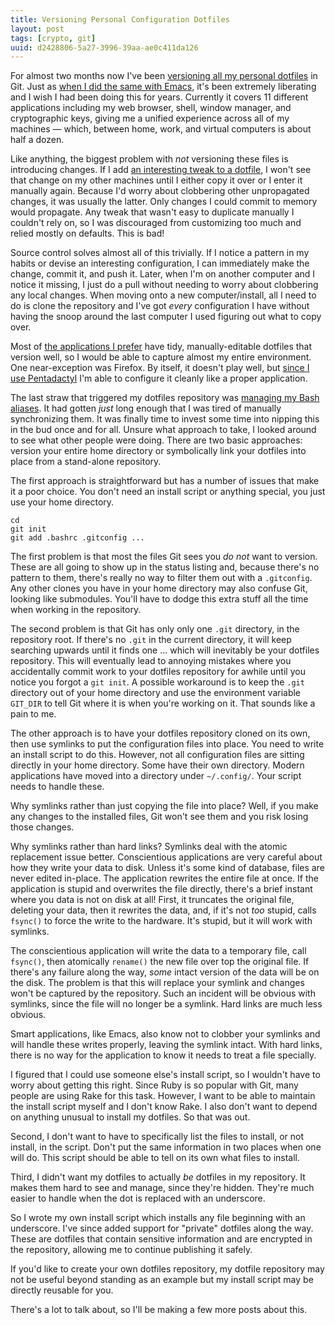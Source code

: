 ```yaml
---
title: Versioning Personal Configuration Dotfiles
layout: post
tags: [crypto, git]
uuid: d2428806-5a27-3996-39aa-ae0c411da126
---
```


For almost two months now I've been
[versioning all my personal dotfiles](https://github.com/skeeto/dotfiles)
in Git. Just as [when I did the same with Emacs](/blog/2011/10/19/),
it's been extremely liberating and I wish I had been doing this for
years. Currently it covers 11 different applications including my web
browser, shell, window manager, and cryptographic keys, giving me a
unified experience across all of my machines — which, between home,
work, and virtual computers is about half a dozen.

Like anything, the biggest problem with *not* versioning these files
is introducing changes. If I add
[an interesting tweak to a dotfile](/blog/2012/06/08/), I won't see
that change on my other machines until I either copy it over or I
enter it manually again. Because I'd worry about clobbering other
unpropagated changes, it was usually the latter. Only changes I could
commit to memory would propagate. Any tweak that wasn't easy to
duplicate manually I couldn't rely on, so I was discouraged from
customizing too much and relied mostly on defaults. This is bad!

Source control solves almost all of this trivially. If I notice a
pattern in my habits or devise an interesting configuration, I can
immediately make the change, commit it, and push it. Later, when I'm
on another computer and I notice it missing, I just do a pull without
needing to worry about clobbering any local changes. When moving onto
a new computer/install, all I need to do is clone the repository and
I've got *every* configuration I have without having the snoop around
the last computer I used figuring out what to copy over.

Most of [the applications I prefer](/blog/2012/04/29/) have tidy,
manually-editable dotfiles that version well, so I would be able to
capture almost my entire environment. One near-exception was
Firefox. By itself, it doesn't play well, but
[since I use Pentadactyl](/blog/2009/04/03/) I'm able to configure it
cleanly like a proper application.

The last straw that triggered my dotfiles repository was
[managing my Bash aliases](/blog/2011/11/03/). It had gotten *just*
long enough that I was tired of manually synchronizing them. It was
finally time to invest some time into nipping this in the bud once and
for all. Unsure what approach to take, I looked around to see what
other people were doing. There are two basic approaches: version your
entire home directory or symbolically link your dotfiles into place
from a stand-alone repository.

The first approach is straightforward but has a number of issues that
make it a poor choice. You don't need an install script or anything
special, you just use your home directory.

    cd
    git init
    git add .bashrc .gitconfig ...

The first problem is that most the files Git sees you *do not* want to
version. These are all going to show up in the status listing and,
because there's no pattern to them, there's really no way to filter
them out with a `.gitconfig`. Any other clones you have in your home
directory may also confuse Git, looking like submodules. You'll have
to dodge this extra stuff all the time when working in the repository.

The second problem is that Git has only only one `.git` directory, in
the repository root. If there's no `.git` in the current directory, it
will keep searching upwards until it finds one ... which will
inevitably be your dotfiles repository. This will eventually lead to
annoying mistakes where you accidentally commit work to your dotfiles
repository for awhile until you notice you forgot a `git init`. A
possible workaround is to keep the `.git` directory out of your home
directory and use the environment variable `GIT_DIR` to tell Git where
it is when you're working on it. That sounds like a pain to me.

The other approach is to have your dotfiles repository cloned on its
own, then use symlinks to put the configuration files into place. You
need to write an install script to do this. However, not all
configuration files are sitting directly in your home directory. Some
have their own directory. Modern applications have moved into a
directory under `~/.config/`. Your script needs to handle these.

Why symlinks rather than just copying the file into place? Well, if
you make any changes to the installed files, Git won't see them and
you risk losing those changes.

Why symlinks rather than hard links? Symlinks deal with the atomic
replacement issue better. Conscientious applications are very careful
about how they write your data to disk. Unless it's some kind of
database, files are never edited in-place. The application rewrites
the entire file at once. If the application is stupid and overwrites
the file directly, there's a brief instant where you data is not on
disk at all! First, it truncates the original file, deleting your
data, then it rewrites the data, and, if it's not *too* stupid, calls
`fsync()` to force the write to the hardware. It's stupid, but it will
work with symlinks.

The conscientious application will write the data to a temporary file,
call `fsync()`,
then atomically `rename()` the new file over top the original file. If
there's any failure along the way, *some* intact version of the data
will be on the disk. The problem is that this will replace your
symlink and changes won't be captured by the repository. Such an
incident will be obvious with symlinks, since the file will no longer
be a symlink. Hard links are much less obvious.

Smart applications, like Emacs, also know not to clobber your symlinks
and will handle these writes properly, leaving the symlink
intact. With hard links, there is no way for the application to know
it needs to treat a file specially.

I figured that I could use someone else's install script, so I
wouldn't have to worry about getting this right. Since Ruby is so
popular with Git, many people are using Rake for this task. However, I
want to be able to maintain the install script myself and I don't know
Rake. I also don't want to depend on anything unusual to install my
dotfiles. So that was out.

Second, I don't want to have to specifically list the files to
install, or not install, in the script. Don't put the same information
in two places when one will do. This script should be able to tell on
its own what files to install.

Third, I didn't want my dotfiles to actually *be* dotfiles in my
repository. It makes them hard to see and manage, since they're
hidden. They're much easier to handle when the dot is replaced with an
underscore.

So I wrote my own install script which installs any file beginning
with an underscore. I've since added support for "private" dotfiles
along the way. These are dotfiles that contain sensitive information
and are encrypted in the repository, allowing me to continue
publishing it safely.

If you'd like to create your own dotfiles repository, my dotfile
repository may not be useful beyond standing as an example but my
install script may be directly reusable for you.

There's a lot to talk about, so I'll be making a few more posts about
this.
